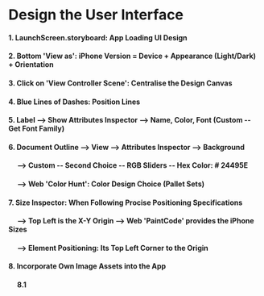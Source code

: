 # Design the User Interface

#### 1. LaunchScreen.storyboard: App Loading UI Design
#### 2. Bottom 'View as': iPhone Version = Device + Appearance (Light/Dark) + Orientation
#### 3. Click on 'View Controller Scene': Centralise the Design Canvas
#### 4. Blue Lines of Dashes: Position Lines
#### 5. Label --> Show Attributes Inspector --> Name, Color, Font (Custom -- Get Font Family)
#### 6. Document Outline --> View --> Attributes Inspector --> Background 
####    &emsp; --> Custom -- Second Choice -- RGB Sliders -- Hex Color: # 24495E
####    &emsp; --> Web 'Color Hunt': Color Design Choice (Pallet Sets)
#### 7. Size Inspector: When Following Procise Positioning Specifications 
####    &emsp; --> Top Left is the X-Y Origin --> Web 'PaintCode' provides the iPhone Sizes
####    &emsp; --> Element Positioning: Its Top Left Corner to the Origin
#### 8. Incorporate Own Image Assets into the App
####    &emsp; 8.1
